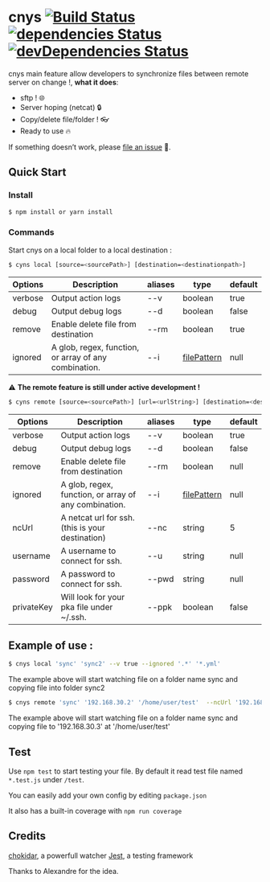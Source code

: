 # cnys [![Build Status](https://travis-ci.org/FabienGreard/cnys.svg?branch=master)](https://travis-ci.org/FabienGreard/cnys)[![dependencies Status](https://david-dm.org/FabienGreard/cnys/status.svg)](https://david-dm.org/FabienGreard/cnys)[![devDependencies Status](https://david-dm.org/FabienGreard/cnys/dev-status.svg)](https://david-dm.org/FabienGreard/cnys?type=dev)

cnys main feature allow developers to synchronize files between remote server on change !, **what it does**:

- sftp ! :globe_with_meridians:
- Server hoping (netcat) :lock:
- Copy/delete file/folder ! :eyeglasses:
- Ready to use :fire:

If something doesn’t work, please [file an issue](https://github.com/FabienGreard/cnys/issues/new) :bug:.

## Quick Start

### Install

```sh
$ npm install or yarn install
```

### Commands

Start cnys on a local folder to a local destination :

```sh
$ cyns local [source=<sourcePath>] [destination=<destinationpath>]
```

| Options | Description                                           | aliases | type                                                  | default |
| ------- | ----------------------------------------------------- | ------- | ----------------------------------------------------- | ------- |
| verbose | Output action logs                                    | --v     | boolean                                               | true    |
| debug   | Output debug logs                                     | --d     | boolean                                               | false   |
| remove  | Enable delete file from destination                   | --rm    | boolean                                               | true    |
| ignored | A glob, regex, function, or array of any combination. | --i     | [filePattern](https://github.com/micromatch/anymatch) | null    |

:warning: **The remote feature is still under active development !**

```sh
$ cyns remote [source=<sourcePath>] [url=<urlString>] [destination=<destinationpath>]
```

| Options    | Description                                           | aliases | type                                                  | default |
| ---------- | ----------------------------------------------------- | ------- | ----------------------------------------------------- | ------- |
| verbose    | Output action logs                                    | --v     | boolean                                               | true    |
| debug      | Output debug logs                                     | --d     | boolean                                               | false   |
| remove     | Enable delete file from destination                   | --rm    | boolean                                               | null    |
| ignored    | A glob, regex, function, or array of any combination. | --i     | [filePattern](https://github.com/micromatch/anymatch) | null    |
| ncUrl      | A netcat url for ssh. (this is your destination)      | --nc    | string                                                | 5       |
| username   | A username to connect for ssh.                        | --u     | string                                                | null    |
| password   | A password to connect for ssh.                        | --pwd   | string                                                | null    |
| privateKey | Will look for your pka file under ~/.ssh.             | --ppk   | boolean                                               | false   |

## Example of use :

```sh
$ cnys local 'sync' 'sync2' --v true --ignored '.*' '*.yml'
```

The example above will start watching file on a folder name sync and copying file into folder sync2

```sh
$ cnys remote 'sync' '192.168.30.2' '/home/user/test'  --ncUrl '192.168.30.3' --username 'fgreard' --privateKey true
```

The example above will start watching file on a folder name sync and copying file to '192.168.30.3' at '/home/user/test'

## Test

Use `npm test` to start testing your file. By default it read test file named `*.test.js` under `/test`.

You can easily add your own config by editing `package.json`

It also has a built-in coverage with `npm run coverage`

## Credits

[chokidar](https://github.com/paulmillr/chokidar), a powerfull watcher
[Jest](https://facebook.github.io/jest/), a testing framework

Thanks to Alexandre for the idea.
